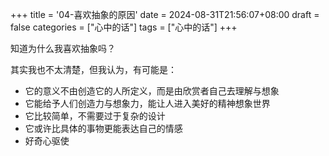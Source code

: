 +++
title = '04-喜欢抽象的原因'
date = 2024-08-31T21:56:07+08:00
draft = false
categories = ["心中的话"]
tags = ["心中的话"]
+++

知道为什么我喜欢抽象吗？

其实我也不太清楚，但我认为，有可能是：

* 它的意义不由创造它的人所定义，而是由欣赏者自己去理解与想象
* 它能给予人们创造力与想象力，能让人进入美好的精神想象世界
* 它比较简单，不需要过于复杂的设计
* 它或许比具体的事物更能表达自己的情感
* 好奇心驱使
